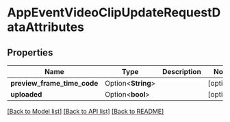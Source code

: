 # AppEventVideoClipUpdateRequestDataAttributes

## Properties

Name | Type | Description | Notes
------------ | ------------- | ------------- | -------------
**preview_frame_time_code** | Option<**String**> |  | [optional]
**uploaded** | Option<**bool**> |  | [optional]

[[Back to Model list]](../README.md#documentation-for-models) [[Back to API list]](../README.md#documentation-for-api-endpoints) [[Back to README]](../README.md)


